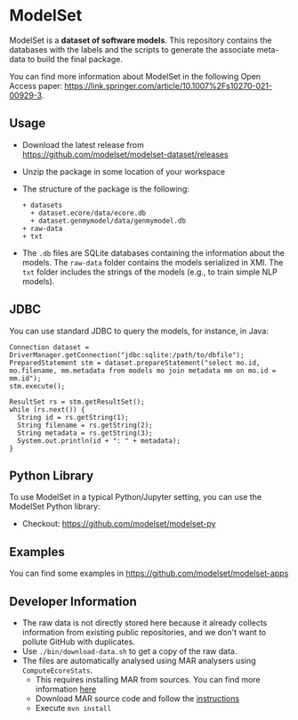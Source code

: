 
# ModelSet

ModelSet is a **dataset of software models**. This repository contains the databases with the labels and the scripts to generate the associate meta-data to build the final package.

You can find more information about ModelSet in the following Open Access paper: https://link.springer.com/article/10.1007%2Fs10270-021-00929-3.

## Usage

* Download the latest release from https://github.com/modelset/modelset-dataset/releases
* Unzip the package in some location of your workspace
* The structure of the package is the following:

  ```
  + datasets
    + dataset.ecore/data/ecore.db
    + dataset.genmymodel/data/genmymodel.db
  + raw-data
  + txt
  ```

* The `.db` files are SQLite databases containing the information about the models. The `raw-data` folder contains the models serialized in XMI. The `txt` folder includes the strings of the models (e.g., to train simple NLP models).

## JDBC

You can use standard JDBC to query the models, for instance, in Java:

```
Connection dataset = DriverManager.getConnection("jdbc:sqlite:/path/to/dbfile");
PreparedStatement stm = dataset.prepareStatement("select mo.id, mo.filename, mm.metadata from models mo join metadata mm on mo.id = mm.id");
stm.execute();

ResultSet rs = stm.getResultSet();
while (rs.next()) {
  String id = rs.getString(1);
  String filename = rs.getString(2);
  String metadata = rs.getString(3);
  System.out.println(id + ": " + metadata);
}			

```

## Python Library

To use ModelSet in a typical Python/Jupyter setting, you can use the ModelSet Python library:

* Checkout: https://github.com/modelset/modelset-py

## Examples

You can find some examples in https://github.com/modelset/modelset-apps

## Developer Information

* The raw data is not directly stored here because it already collects information from existing public repositories, and we don't want to pollute GitHub with duplicates.
* Use `./bin/download-data.sh` to get a copy of the raw data.
* The files are automatically analysed using MAR analysers using `ComputeEcoreStats`.
  * This requires installing MAR from sources. You can find more information [here](https://github.com/mar-platform/mar)
  * Download MAR source code and follow the [instructions](https://github.com/mar-platform/mar/wiki/Installation-instructions)
  * Execute `mvn install`